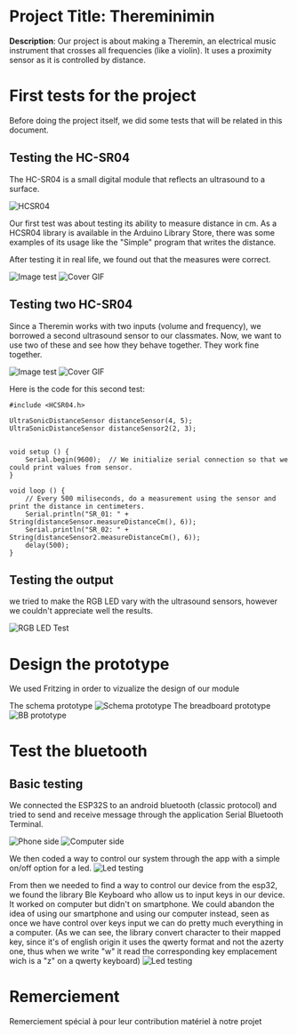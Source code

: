# Project Title: Thereminimin
 **Description**: Our project is about making a Theremin, an electrical music instrument that crosses all frequencies (like a violin). It uses a proximity sensor as it is controlled by distance.

# First tests for the project
Before doing the project itself, we did some tests that will be related in this document.

## Testing the HC-SR04
The HC-SR04 is a small digital module that reflects an ultrasound to a surface. 

![HCSR04](https://projetsdiy.fr/data/uploads/2020/05/hc-sr04-arduino-schema-principe-trig-echo.jpg.webp?raw=true)

Our first test was about testing its ability to measure distance in cm. 
As a HCSR04 library is available in the Arduino Library Store, there was some examples of its usage like the "Simple" program that writes the distance.

After testing it in real life, we found out that the measures were correct.

![Image test](img/IMG_3523.PNG?raw=true)
![Cover GIF](img/screen_firsttest.png?raw=true)

## Testing two HC-SR04
Since a Theremin works with two inputs (volume and frequency), we borrowed a second ultrasound sensor to our classmates.
Now, we want to use two of these and see how they behave together. They work fine together.

![Image test](img/2020-12-1509.56.01.jpeg?raw=true)
![Cover GIF](img/screen_secondtest.png?raw=true)

Here is the code for this second test: 

```Arduino
#include <HCSR04.h>

UltraSonicDistanceSensor distanceSensor(4, 5);
UltraSonicDistanceSensor distanceSensor2(2, 3);


void setup () {
    Serial.begin(9600);  // We initialize serial connection so that we could print values from sensor.
}

void loop () {
    // Every 500 miliseconds, do a measurement using the sensor and print the distance in centimeters.
    Serial.println("SR_01: " + String(distanceSensor.measureDistanceCm(), 6));
    Serial.println("SR_02: " + String(distanceSensor2.measureDistanceCm(), 6));
    delay(500);
}
```

## Testing the output

we tried to make the RGB LED vary with the ultrasound sensors, however we couldn't appreciate well the results.

![RGB LED Test](img/2020-12-1510.58.51.jpeg?raw=true)

# Design the prototype

We used Fritzing in order to vizualize the design of our module

The schema prototype
![Schema prototype](img/Prototype_schema.png?raw=true)
The breadboard prototype
![BB prototype](img/Prototype_bb.png?raw=true)

# Test the bluetooth
## Basic testing

We connected the ESP32S to an android bluetooth (classic protocol) and tried to send and receive message through the application Serial Bluetooth Terminal.

![Phone side](img/esp32phone.png?raw=true) 
![Computer side](img/esp32pc.png?raw=true)

We then coded a way to control our system through the app with a simple on/off option for a led.
![Led testing](img/esp32led.png?raw=true)

From then we needed to find a way to control our device from the esp32, we found the library Ble Keyboard who allow us to input keys in our device. It worked on computer but didn't on smartphone. We could abandon the idea of using our smartphone and using our computer instead, seen as once we have control over keys input we can do pretty much everything in a computer.
(As we can see, the library convert character to their mapped key, since it's of english origin it uses the qwerty format and not the azerty one, thus when we write "w" it read the corresponding key emplacement wich is a "z" on a qwerty keyboard)
![Led testing](img/blekeyboard.png?raw=true)


# Remerciement
Remerciement spécial à pour leur contribution matériel à notre projet